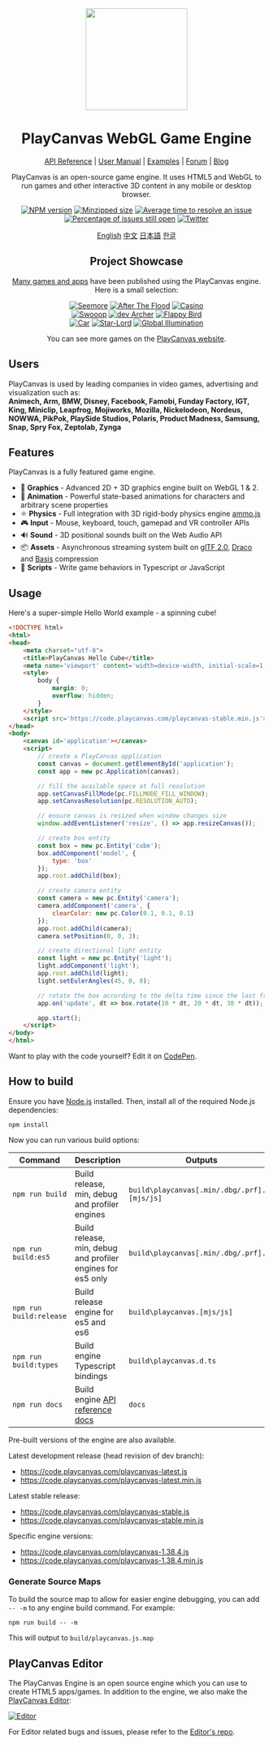 <div align="center">

<img width="200" src="https://s3-eu-west-1.amazonaws.com/static.playcanvas.com/platform/images/logo/playcanvas-logo-medium.png"/>

# PlayCanvas WebGL Game Engine

[API Reference](https://api.playcanvas.com/modules/Engine.html) | [User Manual](https://developer.playcanvas.com) | [Examples](https://playcanvas.github.io) | [Forum](https://forum.playcanvas.com) | [Blog](https://blog.playcanvas.com)

PlayCanvas is an open-source game engine. It uses HTML5 and WebGL to run games and other interactive 3D content in any mobile or desktop browser.

[![NPM version][npm-badge]][npm-url]
[![Minzipped size][minzip-badge]][minzip-url]
[![Average time to resolve an issue][resolution-badge]][isitmaintained-url]
[![Percentage of issues still open][open-issues-badge]][isitmaintained-url]
[![Twitter][twitter-badge]][twitter-url]

[English](https://github.com/playcanvas/engine/blob/dev/README.md)
[中文](https://github.com/playcanvas/engine/blob/dev/README-zh.md)
[日本語](https://github.com/playcanvas/engine/blob/dev/README-ja.md)
[한글](https://github.com/playcanvas/engine/blob/dev/README-kr.md)

## Project Showcase

[Many games and apps](https://github.com/playcanvas/awesome-playcanvas#awesome-playcanvas-
) have been published using the PlayCanvas engine. Here is a small selection:

[![Seemore](https://s3-eu-west-1.amazonaws.com/images.playcanvas.com/projects/14705/319531/O4J4VU-image-25.jpg)](https://playcanv.as/p/MflWvdTW/) [![After The Flood](https://s3-eu-west-1.amazonaws.com/images.playcanvas.com/projects/14928/440410/98554E-image-25.jpg)](https://playcanv.as/p/44MRmJRU/) [![Casino](https://s3-eu-west-1.amazonaws.com/images.playcanvas.com/projects/14928/349824/U88HJQ-image-25.jpg)](https://playcanv.as/p/LpmXGUe6/)  
[![Swooop](https://s3-eu-west-1.amazonaws.com/images.playcanvas.com/projects/12/4763/TKYXB8-image-25.jpg)](https://playcanv.as/p/JtL2iqIH/) [![dev Archer](https://s3-eu-west-1.amazonaws.com/images.playcanvas.com/projects/12/415995/10A5A9-image-25.jpg)](https://playcanv.as/p/JERg21J8/) [![Flappy Bird](https://s3-eu-west-1.amazonaws.com/images.playcanvas.com/projects/8/375389/23PRTL-image-25.jpg)](https://playcanv.as/p/2OlkUaxF/)  
[![Car](https://s3-eu-west-1.amazonaws.com/images.playcanvas.com/projects/12/347824/7ULQ3Y-image-25.jpg)](https://playcanv.as/p/RqJJ9oU9/) [![Star-Lord](https://s3-eu-west-1.amazonaws.com/images.playcanvas.com/projects/12/333626/BGQN9H-image-25.jpg)](https://playcanv.as/p/SA7hVBLt/) [![Global Illumination](https://s3-eu-west-1.amazonaws.com/images.playcanvas.com/projects/4373/625081/6AB32D-image-25.jpg)](https://playcanv.as/p/ZV4PW6wr/ )

You can see more games on the [PlayCanvas website](https://playcanvas.com/explore).

</div>

## Users

PlayCanvas is used by leading companies in video games, advertising and visualization such as:  
**Animech, Arm, BMW, Disney, Facebook, Famobi, Funday Factory, IGT, King, Miniclip, Leapfrog, Mojiworks, Mozilla, Nickelodeon, Nordeus, NOWWA, PikPok, PlaySide Studios, Polaris, Product Madness, Samsung, Snap, Spry Fox, Zeptolab, Zynga**

## Features

PlayCanvas is a fully featured game engine.

* 🧊 **Graphics** - Advanced 2D + 3D graphics engine built on WebGL 1 & 2.
* 🏃 **Animation** - Powerful state-based animations for characters and arbitrary scene properties
* ⚛️ **Physics** - Full integration with 3D rigid-body physics engine [ammo.js](https://github.com/kripken/ammo.js)
* 🎮 **Input** - Mouse, keyboard, touch, gamepad and VR controller APIs
* 🔊 **Sound** - 3D positional sounds built on the Web Audio API
* 📦 **Assets** - Asynchronous streaming system built on [glTF 2.0](https://www.khronos.org/gltf/), [Draco](https://google.github.io/draco/) and [Basis](https://github.com/BinomialLLC/basis_universal) compression
* 📜 **Scripts** - Write game behaviors in Typescript or JavaScript

## Usage

Here's a super-simple Hello World example - a spinning cube!

```html
<!DOCTYPE html>
<html>
<head>
    <meta charset="utf-8">
    <title>PlayCanvas Hello Cube</title>
    <meta name='viewport' content='width=device-width, initial-scale=1, maximum-scale=1, minimum-scale=1, user-scalable=no' />
    <style>
        body {
            margin: 0;
            overflow: hidden;
        }
    </style>
    <script src='https://code.playcanvas.com/playcanvas-stable.min.js'></script>
</head>
<body>
    <canvas id='application'></canvas>
    <script>
        // create a PlayCanvas application
        const canvas = document.getElementById('application');
        const app = new pc.Application(canvas);

        // fill the available space at full resolution
        app.setCanvasFillMode(pc.FILLMODE_FILL_WINDOW);
        app.setCanvasResolution(pc.RESOLUTION_AUTO);

        // ensure canvas is resized when window changes size
        window.addEventListener('resize', () => app.resizeCanvas());

        // create box entity
        const box = new pc.Entity('cube');
        box.addComponent('model', {
            type: 'box'
        });
        app.root.addChild(box);

        // create camera entity
        const camera = new pc.Entity('camera');
        camera.addComponent('camera', {
            clearColor: new pc.Color(0.1, 0.1, 0.1)
        });
        app.root.addChild(camera);
        camera.setPosition(0, 0, 3);

        // create directional light entity
        const light = new pc.Entity('light');
        light.addComponent('light');
        app.root.addChild(light);
        light.setEulerAngles(45, 0, 0);

        // rotate the box according to the delta time since the last frame
        app.on('update', dt => box.rotate(10 * dt, 20 * dt, 30 * dt));

        app.start();
    </script>
</body>
</html>
```

Want to play with the code yourself? Edit it on [CodePen](https://codepen.io/playcanvas/pen/NPbxMj).

## How to build

Ensure you have [Node.js](https://nodejs.org) installed. Then, install all of the required Node.js dependencies:

    npm install

Now you can run various build options:

| Command               | Description                               | Outputs                          |
|-----------------------|-------------------------------------------|----------------------------------|
| `npm run build`       | Build release, min, debug and profiler engines | `build\playcanvas[.min/.dbg/.prf].[mjs/js]` |
| `npm run build:es5`   | Build release, min, debug and profiler engines for es5 only | `build\playcanvas[.min/.dbg/.prf].js` |
| `npm run build:release` | Build release engine for es5 and es6 | `build\playcanvas.[mjs/js]` |
| `npm run build:types` | Build engine Typescript bindings          | `build\playcanvas.d.ts`          |
| `npm run docs`        | Build engine [API reference docs][docs]   | `docs`                           |

Pre-built versions of the engine are also available.

Latest development release (head revision of dev branch):

* https://code.playcanvas.com/playcanvas-latest.js
* https://code.playcanvas.com/playcanvas-latest.min.js

Latest stable release:

* https://code.playcanvas.com/playcanvas-stable.js
* https://code.playcanvas.com/playcanvas-stable.min.js

Specific engine versions:

* https://code.playcanvas.com/playcanvas-1.38.4.js
* https://code.playcanvas.com/playcanvas-1.38.4.min.js

### Generate Source Maps

To build the source map to allow for easier engine debugging, you can add `-- -m` to any engine build command. For example:

    npm run build -- -m

This will output to `build/playcanvas.js.map`

## PlayCanvas Editor

The PlayCanvas Engine is an open source engine which you can use to create HTML5 apps/games. In addition to the engine, we also make the [PlayCanvas Editor](https://playcanvas.com/):

[![Editor](https://github.com/playcanvas/editor/blob/main/images/editor.png?raw=true)](https://github.com/playcanvas/editor)

For Editor related bugs and issues, please refer to the [Editor's repo](https://github.com/playcanvas/editor).

[npm-badge]: https://img.shields.io/npm/v/playcanvas
[npm-url]: https://www.npmjs.com/package/playcanvas
[minzip-badge]: https://img.shields.io/bundlephobia/minzip/playcanvas
[minzip-url]: https://bundlephobia.com/result?p=playcanvas
[resolution-badge]: https://isitmaintained.com/badge/resolution/playcanvas/engine.svg
[open-issues-badge]: https://isitmaintained.com/badge/open/playcanvas/engine.svg
[isitmaintained-url]: https://isitmaintained.com/project/playcanvas/engine
[twitter-badge]: https://img.shields.io/twitter/follow/playcanvas.svg?style=social&label=Follow
[twitter-url]: https://twitter.com/intent/follow?screen_name=playcanvas
[docs]: https://developer.playcanvas.com/en/api/
